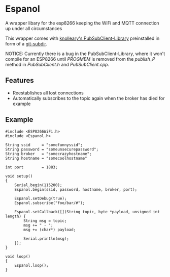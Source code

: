 # Espanol
A wrapper libary for the esp8266 keeping the WiFi and MQTT connection up under all circumstances

This wrapper comes with [knolleary's PubSubClient-Library](https://github.com/knolleary/pubsubclient) preinstalled in form of a [git-subdir](https://github.com/andreyvit/git-subdir).

NOTICE: Currently there is a bug in the PubSubClient-Library, where it won't compile for an ESP8266 until *PROGMEM* is removed from the *publish_P* method in *PubSubClient.h* and *PubSubClient.cpp*.

## Features
* Reestablishes all lost connections
* Automatically subscribes to the topic again when the broker has died for example

## Example

~~~ Arduino
#include <ESP8266WiFi.h>
#include <Espanol.h>

String ssid     = "somefunnyssid";
String password = "someunsecurepassword";
String broker   = "somecrazyhostname";
String hostname = "somecoolhostname"

int port        = 1883;

void setup()
{
    Serial.begin(115200);
    Espanol.begin(ssid, password, hostname, broker, port);

    Espanol.setDebug(true);
    Espanol.subscribe("foo/bar/#");

    Espanol.setCallback([](String topic, byte *payload, unsigned int length) {
        String msg = topic;
        msg += " - ";
        msg += (char*) payload;

        Serial.println(msg);
    });
}

void loop()
{
    Espanol.loop();
}
~~~
